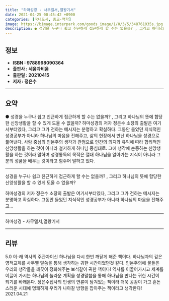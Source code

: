 ```yaml
---
title: "하마성경 - 사무엘서,열왕기서"
date: 2021-04-25 00:45:42 +0900
categories: [국내도서, 종교-역학]
image: https://bimage.interpark.com/goods_image/1/0/3/5/348761035s.jpg
description: ● 성경을 누구나 쉽고 친근하게 접근하게 할 수는 없을까? , 그리고 하나님의 뜻에 합당한 신앙생활을 할 수 있게 도울 수 없을까? 하마성경의 저자 정은수 소장의 출발은 여기서부터였다, 그리고 그가 전하는 메시지는 분명하고 확실하다. 그동안 들었던 지식적인 성경공부가 아니라 하나님의
---
```


## **정보**

- **ISBN : 9788998090364**
- **출판사 : 세움과비움**
- **출판일 : 20210415**
- **저자 : 정은수**

------



## **요약**

●  성경을 누구나 쉽고 친근하게 접근하게 할 수는 없을까? , 그리고 하나님의 뜻에 합당한 신앙생활을 할 수 있게 도울 수 없을까?  하마성경의 저자 정은수 소장의 출발은 여기서부터였다, 그리고 그가 전하는 메시지는 분명하고 확실하다. 그동안 들었던 지식적인 성경공부가 아니라 하나님의 마음을 전해주고, 삶의 현장에서 만난 하나님을 성경으로 풀어낸다. 사람 중심의 인본주의 생각과 관점으로 인간의 의지와 유익에 따라 합리적인 신앙생활을 하는 것이 아니라 철저하게 하나님 중심대로. 그에 생각에 순종하는 신앙생활을 하는 것이라 말하며 성경통독의 목적은 절대 하나님을 알아가는 지식이 아니라 그분의 성품을 배우는 것이라고 힘주어 말하고 있다.

------

성경을 누구나 쉽고 친근하게 접근하게 할 수는 없을까? , 그리고 하나님의 뜻에 합당한 신앙생활을 할 수 있게 도울 수 없을까?

 하마성경의 저자 정은수 소장의 출발은 여기서부터였다, 그리고 그가 전하는 메시지는 분명하고 확실하다. 그동안 들었던 지식적인 성경공부가 아니라 하나님의 마음을 전해주고... 

------


하마성경 - 사무엘서,열왕기서 

------


## **리뷰** 

5.0 이-래 역사의 주관자이신 하나님을 다시 한번 깨닫게 해준 책이다.
하나님과의 깊은 영적교제를 사무엘 말씀을 통해 생각하는 귀한 시간이었던것 같다.
인본주의에 물들은 우리의 생각들을 깨끗이 정화해주는 보석같이 귀한 책이다!
역사를 이끌어가시고 세계를 이끌어 가시는 하나님의 놀라운 계획을 성경말씀을 통해 하나님을 만나는 귀한 시간이 되기를 바래본다.
정은수집사의 인생의 연륜이 담겨있는 책이라 더욱 공감이 가고 혼돈스러운 시대에 명쾌하게 우리가 나아갈 방향을 잡아주는 책이라고 생각한다! 2021.04.21 <br/>